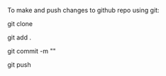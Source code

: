 
To make and push changes to github repo using git:

  git clone 

  git add .
 
  git commit -m ""

  git push
